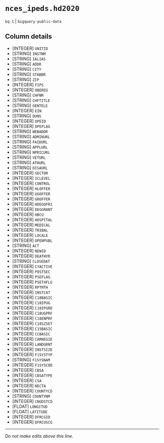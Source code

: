 # `nces_ipeds.hd2020`
`bq-1` | `bigquery-public-data`

## Column details
* [INTEGER]   `UNITID`
* [STRING]    `INSTNM`
* [STRING]    `IALIAS`
* [STRING]    `ADDR`
* [STRING]    `CITY`
* [STRING]    `STABBR`
* [STRING]    `ZIP`
* [INTEGER]   `FIPS`
* [INTEGER]   `OBEREG`
* [STRING]    `CHFNM`
* [STRING]    `CHFTITLE`
* [STRING]    `GENTELE`
* [INTEGER]   `EIN`
* [STRING]    `DUNS`
* [INTEGER]   `OPEID`
* [INTEGER]   `OPEFLAG`
* [STRING]    `WEBADDR`
* [STRING]    `ADMINURL`
* [STRING]    `FAIDURL`
* [STRING]    `APPLURL`
* [STRING]    `NPRICURL`
* [STRING]    `VETURL`
* [STRING]    `ATHURL`
* [STRING]    `DISAURL`
* [INTEGER]   `SECTOR`
* [INTEGER]   `ICLEVEL`
* [INTEGER]   `CONTROL`
* [INTEGER]   `HLOFFER`
* [INTEGER]   `UGOFFER`
* [INTEGER]   `GROFFER`
* [INTEGER]   `HDEGOFR1`
* [INTEGER]   `DEGGRANT`
* [INTEGER]   `HBCU`
* [INTEGER]   `HOSPITAL`
* [INTEGER]   `MEDICAL`
* [INTEGER]   `TRIBAL`
* [INTEGER]   `LOCALE`
* [INTEGER]   `OPENPUBL`
* [STRING]    `ACT`
* [INTEGER]   `NEWID`
* [INTEGER]   `DEATHYR`
* [STRING]    `CLOSEDAT`
* [INTEGER]   `CYACTIVE`
* [INTEGER]   `POSTSEC`
* [INTEGER]   `PSEFLAG`
* [INTEGER]   `PSET4FLG`
* [INTEGER]   `RPTMTH`
* [INTEGER]   `INSTCAT`
* [INTEGER]   `C18BASIC`
* [INTEGER]   `C18IPUG`
* [INTEGER]   `C18IPGRD`
* [INTEGER]   `C18UGPRF`
* [INTEGER]   `C18ENPRF`
* [INTEGER]   `C18SZSET`
* [INTEGER]   `C15BASIC`
* [INTEGER]   `CCBASIC`
* [INTEGER]   `CARNEGIE`
* [INTEGER]   `LANDGRNT`
* [INTEGER]   `INSTSIZE`
* [INTEGER]   `F1SYSTYP`
* [STRING]    `F1SYSNAM`
* [INTEGER]   `F1SYSCOD`
* [INTEGER]   `CBSA`
* [INTEGER]   `CBSATYPE`
* [INTEGER]   `CSA`
* [INTEGER]   `NECTA`
* [INTEGER]   `COUNTYCD`
* [STRING]    `COUNTYNM`
* [INTEGER]   `CNGDSTCD`
* [FLOAT]     `LONGITUD`
* [FLOAT]     `LATITUDE`
* [INTEGER]   `DFRCGID`
* [INTEGER]   `DFRCUSCG`

-------------------------------------------------------------------------------
*Do not make edits above this line.*
